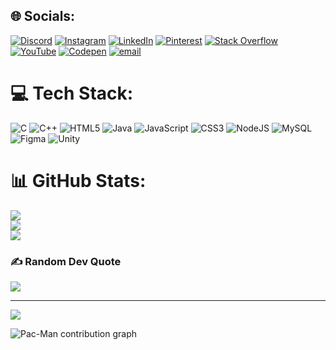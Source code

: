 
## 🌐 Socials:
[![Discord](https://img.shields.io/badge/Discord-%237289DA.svg?logo=discord&logoColor=white)](https://discord.gg/753596240448454666) [![Instagram](https://img.shields.io/badge/Instagram-%23E4405F.svg?logo=Instagram&logoColor=white)](https://instagram.com/mvp_hrithik) [![LinkedIn](https://img.shields.io/badge/LinkedIn-%230077B5.svg?logo=linkedin&logoColor=white)](https://linkedin.com/in/hrithik-suresh-bba90a2bb) [![Pinterest](https://img.shields.io/badge/Pinterest-%23E60023.svg?logo=Pinterest&logoColor=white)](https://pinterest.com/hrithiksuresh852) [![Stack Overflow](https://img.shields.io/badge/-Stackoverflow-FE7A16?logo=stack-overflow&logoColor=white)](https://stackoverflow.com/users/31012545) [![YouTube](https://img.shields.io/badge/YouTube-%23FF0000.svg?logo=YouTube&logoColor=white)](https://youtube.com/@hrithik_suresh) [![Codepen](https://img.shields.io/badge/Codepen-000000?logo=codepen&logoColor=white)](https://codepen.io/Hrithik852) [![email](https://img.shields.io/badge/Email-D14836?logo=gmail&logoColor=white)](mailto:hrithiksuresh852@gmail.com) 

# 💻 Tech Stack:
![C](https://img.shields.io/badge/c-%2300599C.svg?style=for-the-badge&logo=c&logoColor=white) ![C++](https://img.shields.io/badge/c++-%2300599C.svg?style=for-the-badge&logo=c%2B%2B&logoColor=white) ![HTML5](https://img.shields.io/badge/html5-%23E34F26.svg?style=for-the-badge&logo=html5&logoColor=white) ![Java](https://img.shields.io/badge/java-%23ED8B00.svg?style=for-the-badge&logo=openjdk&logoColor=white) ![JavaScript](https://img.shields.io/badge/javascript-%23323330.svg?style=for-the-badge&logo=javascript&logoColor=%23F7DF1E) ![CSS3](https://img.shields.io/badge/css3-%231572B6.svg?style=for-the-badge&logo=css3&logoColor=white) ![NodeJS](https://img.shields.io/badge/node.js-6DA55F?style=for-the-badge&logo=node.js&logoColor=white) ![MySQL](https://img.shields.io/badge/mysql-4479A1.svg?style=for-the-badge&logo=mysql&logoColor=white) ![Figma](https://img.shields.io/badge/figma-%23F24E1E.svg?style=for-the-badge&logo=figma&logoColor=white) ![Unity](https://img.shields.io/badge/unity-%23000000.svg?style=for-the-badge&logo=unity&logoColor=white)
# 📊 GitHub Stats:
![](https://github-readme-stats.vercel.app/api?username=Hrithik852&theme=neon&hide_border=false&include_all_commits=false&count_private=false)<br/>
![](https://nirzak-streak-stats.vercel.app/?user=Hrithik852&theme=neon&hide_border=false)<br/>
![](https://github-readme-stats.vercel.app/api/top-langs/?username=Hrithik852&theme=neon&hide_border=false&include_all_commits=false&count_private=false&layout=compact)

### ✍️ Random Dev Quote
![](https://quotes-github-readme.vercel.app/api?type=horizontal&theme=dark)

---
[![](https://visitcount.itsvg.in/api?id=Hrithik852&icon=0&color=0)](https://visitcount.itsvg.in)

<picture>
  <source media="(prefers-color-scheme: dark)" srcset="https://raw.githubusercontent.com/[Hrithik852]/[Hrithik852]/output/pacman-contribution-graph-dark.svg">
  <source media="(prefers-color-scheme: light)" srcset="https://raw.githubusercontent.com/[Hrithik852]/[Hrithik852]/output/pacman-contribution-graph.svg">
  <img alt="Pac-Man contribution graph" src="https://raw.githubusercontent.com/[Hrithik852]/[Hrithik852]/output/pacman-contribution-graph.svg">
</picture>

<!-- Proudly created with GPRM ( https://gprm.itsvg.in ) -->
